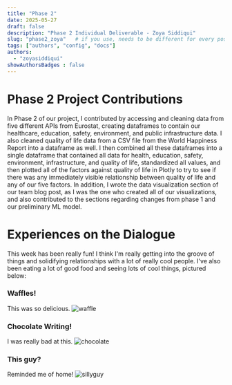 ```yaml
---
title: "Phase 2"
date: 2025-05-27
draft: false
description: "Phase 2 Individual Deliverable - Zoya Siddiqui"
slug: "phase2_zoya"   # if you use, needs to be different for every post
tags: ["authors", "config", "docs"]
authors:
  - "zoyasiddiqui"
showAuthorsBadges : false
---
```


# Phase 2 Project Contributions
In Phase 2 of our project, I contributed by accessing and cleaning data from five different APIs from Eurostat, creating dataframes to contain our healthcare, education, safety, environment, and public infrastructure data. I also cleaned quality of life data from a CSV file from the World Happiness Report into a dataframe as well. I then combined all these dataframes into a single dataframe that contained all data for health, education, safety, environment, infrastructure, and quality of life, standardized all values, and then plotted all of the factors against quality of life in Plotly to try to see if there was any immediately visible relationship between quality of life and any of our five factors. In addition, I wrote the data visualization section of our team blog post, as I was the one who created all of our visualizations, and also contributed to the sections regarding changes from phase 1 and our preliminary ML model.

# Experiences on the Dialogue
This week has been really fun! I think I'm really getting into the groove of things and solidifying relationships with a lot of really cool people. I've also been eating a lot of good food and seeing lots of cool things, pictured below:

### Waffles!
This was so delicious.
![waffle](/waffle.jpg)

### Chocolate Writing!
I was really bad at this.
![chocolate](/chocolate.jpg)

### This guy?
Reminded me of home!
![sillyguy](/sillyguy.jpg)


